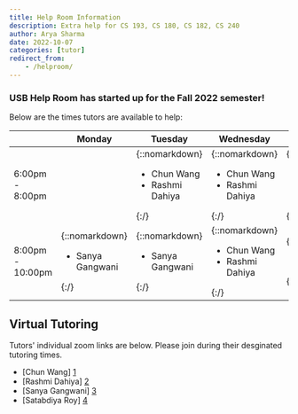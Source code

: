 ```yaml
---
title: Help Room Information
description: Extra help for CS 193, CS 180, CS 182, CS 240
author: Arya Sharma
date: 2022-10-07
categories: [tutor]
redirect_from:
    - /helproom/
---
```


### USB Help Room has started up for the Fall 2022 semester!

Below are the times tutors are available to help:

| | Monday | Tuesday | Wednesday | Thursday |
| ---- | ---- | ---- | ---- | ---- |
| 6:00pm - 8:00pm | | {::nomarkdown}<ul><li>Chun Wang</li><li>Rashmi Dahiya</li></ul>{:/} | {::nomarkdown}<ul><li>Chun Wang</li><li>Rashmi Dahiya</li></ul>{:/} | {::nomarkdown}<ul><li>Chun Wang</li><li>Rashmi Dahiya</li></ul>{:/} |
| 8:00pm - 10:00pm | {::nomarkdown}<ul><li>Sanya Gangwani</li></ul>{:/} | {::nomarkdown}<ul><li>Sanya Gangwani</li></ul>{:/} | {::nomarkdown}<ul><li>Chun Wang</li><li>Rashmi Dahiya</li></ul>{:/} | {::nomarkdown}<ul><li>Chun Wang</li></ul>{:/} |


## Virtual Tutoring 

Tutors' individual zoom links are below. Please join during their desginated tutoring times.

- [Chun Wang] [1]
- [Rashmi Dahiya] [2] <!--TO BE CHANGED WHEN REAL ZOOM LINK IS AVAILABLE-->
- [Sanya Gangwani] [3]
- [Satabdiya Roy] [4]


[1]: https://purdue-edu.zoom.us/j/2155527451
[2]: https://purdue-edu.zoom.us/my/rashmidahiya
[3]: https://us04web.zoom.us/j/8163112392?pwd=1OgaORUIAbHqstWrpbkcFlc8mQBPmy.1
[4]: https://purdue-edu.zoom.us/j/4461449971
